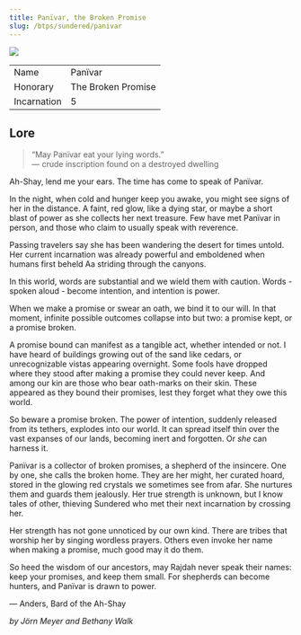 ```yaml
---
title: Panïvar, the Broken Promise 
slug: /btps/sundered/panivar
---
```


![](https://images.ctfassets.net/bgnjxmdltf2p/3ARpt30BTrQsgLcuvLiRN6/e73655e279ae26dc8c8a1d0b1bd38300/1_Pan_var__The_Broken_Promise.jpg?fm=jpg&w=800)

|             |                    |
| ----------- | ------------------ |
| Name        | Panïvar            |
| Honorary    | The Broken Promise |
| Incarnation | 5                  |

## Lore

> “May Panïvar eat your lying words.”  
> — crude inscription found on a destroyed dwelling
	
Ah-Shay, lend me your ears. The time has come to speak of Panïvar.

In the night, when cold and hunger keep you awake, you might see signs of her in the distance. A faint, red glow, like a dying star, or maybe a short blast of power as she collects her next treasure. Few have met Panïvar in person, and those who claim to usually speak with reverence.

Passing travelers say she has been wandering the desert for times untold. Her current incarnation was already powerful and emboldened when humans first beheld Aa striding through the canyons.

In this world, words are substantial and we wield them with caution. Words - spoken aloud - become intention, and intention is power.

When we make a promise or swear an oath, we bind it to our will. In that moment, infinite possible outcomes collapse into but two: a promise kept, or a promise broken.

A promise bound can manifest as a tangible act, whether intended or not. I have heard of buildings growing out of the sand like cedars, or unrecognizable vistas appearing overnight. Some fools have dropped where they stood after making a promise they could never keep. And among our kin are those who bear oath-marks on their skin. These appeared as they bound their promises, lest they forget what they owe this world.

So beware a promise broken. The power of intention, suddenly released from its tethers, explodes into our world. It can spread itself thin over the vast expanses of our lands, becoming inert and forgotten. Or _she_ can harness it.

Panïvar is a collector of broken promises, a shepherd of the insincere. One by one, she calls the broken home. They are her might, her curated hoard, stored in the glowing red crystals we sometimes see from afar. She nurtures them and guards them jealously. Her true strength is unknown, but I know tales of other, thieving Sundered who met their next incarnation by crossing her.

Her strength has not gone unnoticed by our own kind. There are tribes that worship her by singing wordless prayers. Others even invoke her name when making a promise, much good may it do them.

So heed the wisdom of our ancestors, may Rajdah never speak their names: keep your promises, and keep them small. For shepherds can become hunters, and Panïvar is drawn to power.

— Anders, Bard of the Ah-Shay

_by Jörn Meyer and Bethany Walk_
